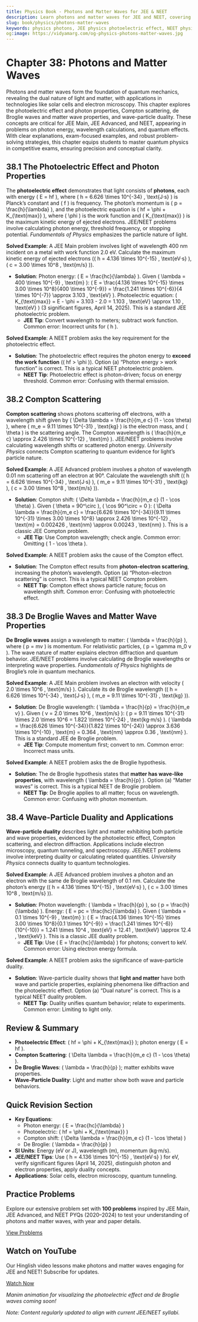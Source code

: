 ```yaml
---
title: Physics Book - Photons and Matter Waves for JEE & NEET
description: Learn photons and matter waves for JEE and NEET, covering the photoelectric effect, Compton scattering, de Broglie waves, and wave-particle duality, with practice MCQs.
slug: book/physics/photons-matter-waves
keywords: physics photons, JEE physics photoelectric effect, NEET physics de Broglie waves, quantum physics
og:image: https://vidyamarg.com/og-physics-photons-matter-waves.jpg
---
```


# Chapter 38: Photons and Matter Waves

Photons and matter waves form the foundation of quantum mechanics, revealing the dual nature of light and matter, with applications in technologies like solar cells and electron microscopy. This chapter explores the photoelectric effect and photon properties, Compton scattering, de Broglie waves and matter wave properties, and wave-particle duality. These concepts are critical for JEE Main, JEE Advanced, and NEET, appearing in problems on photon energy, wavelength calculations, and quantum effects. With clear explanations, exam-focused examples, and robust problem-solving strategies, this chapter equips students to master quantum physics in competitive exams, ensuring precision and conceptual clarity.

## 38.1 The Photoelectric Effect and Photon Properties

The **photoelectric effect** demonstrates that light consists of **photons**, each with energy \( E = hf \), where \( h = 6.626 \times 10^{-34} \, \text{J·s} \) is Planck’s constant and \( f \) is frequency. The photon’s momentum is \( p = \frac{h}{\lambda} \), and the photoelectric equation is \( hf = \phi + K_{\text{max}} \), where \( \phi \) is the work function and \( K_{\text{max}} \) is the maximum kinetic energy of ejected electrons. JEE/NEET problems involve calculating photon energy, threshold frequency, or stopping potential. *Fundamentals of Physics* emphasizes the particle nature of light.

**Solved Example**: A JEE Main problem involves light of wavelength 400 nm incident on a metal with work function 2.0 eV. Calculate the maximum kinetic energy of ejected electrons (\( h = 4.136 \times 10^{-15} \, \text{eV·s} \), \( c = 3.00 \times 10^8 \, \text{m/s} \)).
- **Solution**: Photon energy: \( E = \frac{hc}{\lambda} \). Given \( \lambda = 400 \times 10^{-9} \, \text{m} \): \( E = \frac{4.136 \times 10^{-15} \times 3.00 \times 10^8}{400 \times 10^{-9}} = \frac{1.241 \times 10^{-6}}{4 \times 10^{-7}} \approx 3.103 \, \text{eV} \). Photoelectric equation: \( K_{\text{max}} = E - \phi = 3.103 - 2.0 = 1.103 \, \text{eV} \approx 1.10 \, \text{eV} \) (3 significant figures, April 14, 2025). This is a standard JEE photoelectric problem.
  - **JEE Tip**: Convert wavelength to meters; subtract work function. Common error: Incorrect units for \( h \).

**Solved Example**: A NEET problem asks the key requirement for the photoelectric effect.
- **Solution**: The photoelectric effect requires the photon energy to **exceed the work function** (\( hf > \phi \)). Option (a) “Photon energy > work function” is correct. This is a typical NEET photoelectric problem.
  - **NEET Tip**: Photoelectric effect is photon-driven; focus on energy threshold. Common error: Confusing with thermal emission.

## 38.2 Compton Scattering

**Compton scattering** shows photons scattering off electrons, with a wavelength shift given by \( \Delta \lambda = \frac{h}{m_e c} (1 - \cos \theta) \), where \( m_e = 9.11 \times 10^{-31} \, \text{kg} \) is the electron mass, and \( \theta \) is the scattering angle. The Compton wavelength is \( \frac{h}{m_e c} \approx 2.426 \times 10^{-12} \, \text{m} \). JEE/NEET problems involve calculating wavelength shifts or scattered photon energy. *University Physics* connects Compton scattering to quantum evidence for light’s particle nature.

**Solved Example**: A JEE Advanced problem involves a photon of wavelength 0.01 nm scattering off an electron at 90°. Calculate the wavelength shift (\( h = 6.626 \times 10^{-34} \, \text{J·s} \), \( m_e = 9.11 \times 10^{-31} \, \text{kg} \), \( c = 3.00 \times 10^8 \, \text{m/s} \)).
- **Solution**: Compton shift: \( \Delta \lambda = \frac{h}{m_e c} (1 - \cos \theta) \). Given \( \theta = 90^\circ \), \( \cos 90^\circ = 0 \): \( \Delta \lambda = \frac{h}{m_e c} = \frac{6.626 \times 10^{-34}}{9.11 \times 10^{-31} \times 3.00 \times 10^8} \approx 2.426 \times 10^{-12} \, \text{m} = 0.002426 \, \text{nm} \approx 0.00243 \, \text{nm} \). This is a classic JEE Compton problem.
  - **JEE Tip**: Use Compton wavelength; check angle. Common error: Omitting \( 1 - \cos \theta \).

**Solved Example**: A NEET problem asks the cause of the Compton effect.
- **Solution**: The Compton effect results from **photon-electron scattering**, increasing the photon’s wavelength. Option (a) “Photon-electron scattering” is correct. This is a typical NEET Compton problem.
  - **NEET Tip**: Compton effect shows particle nature; focus on wavelength shift. Common error: Confusing with photoelectric effect.

## 38.3 De Broglie Waves and Matter Wave Properties

**De Broglie waves** assign a wavelength to matter: \( \lambda = \frac{h}{p} \), where \( p = mv \) is momentum. For relativistic particles, \( p = \gamma m_0 v \). The wave nature of matter explains electron diffraction and quantum behavior. JEE/NEET problems involve calculating de Broglie wavelengths or interpreting wave properties. *Fundamentals of Physics* highlights de Broglie’s role in quantum mechanics.

**Solved Example**: A JEE Main problem involves an electron with velocity \( 2.0 \times 10^6 \, \text{m/s} \). Calculate its de Broglie wavelength (\( h = 6.626 \times 10^{-34} \, \text{J·s} \), \( m_e = 9.11 \times 10^{-31} \, \text{kg} \)).
- **Solution**: De Broglie wavelength: \( \lambda = \frac{h}{p} = \frac{h}{m_e v} \). Given \( v = 2.0 \times 10^6 \, \text{m/s} \): \( p = 9.11 \times 10^{-31} \times 2.0 \times 10^6 = 1.822 \times 10^{-24} \, \text{kg·m/s} \). \( \lambda = \frac{6.626 \times 10^{-34}}{1.822 \times 10^{-24}} \approx 3.636 \times 10^{-10} \, \text{m} = 0.364 \, \text{nm} \approx 0.36 \, \text{nm} \). This is a standard JEE de Broglie problem.
  - **JEE Tip**: Compute momentum first; convert to nm. Common error: Incorrect mass units.

**Solved Example**: A NEET problem asks the de Broglie hypothesis.
- **Solution**: The de Broglie hypothesis states that **matter has wave-like properties**, with wavelength \( \lambda = \frac{h}{p} \). Option (a) “Matter waves” is correct. This is a typical NEET de Broglie problem.
  - **NEET Tip**: De Broglie applies to all matter; focus on wavelength. Common error: Confusing with photon momentum.

## 38.4 Wave-Particle Duality and Applications

**Wave-particle duality** describes light and matter exhibiting both particle and wave properties, evidenced by the photoelectric effect, Compton scattering, and electron diffraction. Applications include electron microscopy, quantum tunneling, and spectroscopy. JEE/NEET problems involve interpreting duality or calculating related quantities. *University Physics* connects duality to quantum technologies.

**Solved Example**: A JEE Advanced problem involves a photon and an electron with the same de Broglie wavelength of 0.1 nm. Calculate the photon’s energy (\( h = 4.136 \times 10^{-15} \, \text{eV·s} \), \( c = 3.00 \times 10^8 \, \text{m/s} \)).
- **Solution**: Photon wavelength: \( \lambda = \frac{h}{p} \), so \( p = \frac{h}{\lambda} \). Energy: \( E = pc = \frac{hc}{\lambda} \). Given \( \lambda = 0.1 \times 10^{-9} \, \text{m} \): \( E = \frac{4.136 \times 10^{-15} \times 3.00 \times 10^8}{0.1 \times 10^{-9}} = \frac{1.241 \times 10^{-6}}{10^{-10}} = 1.241 \times 10^4 \, \text{eV} = 12.41 \, \text{keV} \approx 12.4 \, \text{keV} \). This is a classic JEE duality problem.
  - **JEE Tip**: Use \( E = \frac{hc}{\lambda} \) for photons; convert to keV. Common error: Using electron energy formula.

**Solved Example**: A NEET problem asks the significance of wave-particle duality.
- **Solution**: Wave-particle duality shows that **light and matter** have both wave and particle properties, explaining phenomena like diffraction and the photoelectric effect. Option (a) “Dual nature” is correct. This is a typical NEET duality problem.
  - **NEET Tip**: Duality unifies quantum behavior; relate to experiments. Common error: Limiting to light only.

## Review & Summary
- **Photoelectric Effect**: \( hf = \phi + K_{\text{max}} \); photon energy \( E = hf \).
- **Compton Scattering**: \( \Delta \lambda = \frac{h}{m_e c} (1 - \cos \theta) \).
- **De Broglie Waves**: \( \lambda = \frac{h}{p} \); matter exhibits wave properties.
- **Wave-Particle Duality**: Light and matter show both wave and particle behaviors.

## Quick Revision Section
- **Key Equations**:
  - Photon energy: \( E = \frac{hc}{\lambda} \)
  - Photoelectric: \( hf = \phi + K_{\text{max}} \)
  - Compton shift: \( \Delta \lambda = \frac{h}{m_e c} (1 - \cos \theta) \)
  - De Broglie: \( \lambda = \frac{h}{p} \)
- **SI Units**: Energy (eV or J), wavelength (m), momentum (kg·m/s).
- **JEE/NEET Tips**: Use \( h = 4.136 \times 10^{-15} \, \text{eV·s} \) for eV, verify significant figures (April 14, 2025), distinguish photon and electron properties, apply duality concepts.
- **Applications**: Solar cells, electron microscopy, quantum tunneling.

## Practice Problems
Explore our extensive problem set with **100 problems** inspired by JEE Main, JEE Advanced, and NEET PYQs (2020–2024) to test your understanding of photons and matter waves, with year and paper details.

[View Problems](./problems.md)

<!-- [View Solutions](/books/physics/photons-matter-waves/solutions) -->

## Watch on YouTube
Our Hinglish video lessons make photons and matter waves engaging for JEE and NEET! Subscribe for updates.

[Watch Now](https://www.youtube.com/@VidyaMargbyRaviShankar-w9u) <!-- Update with specific video link when available -->

*Manim animation for visualizing the photoelectric effect and de Broglie waves coming soon!*

*Note: Content regularly updated to align with current JEE/NEET syllabi.*